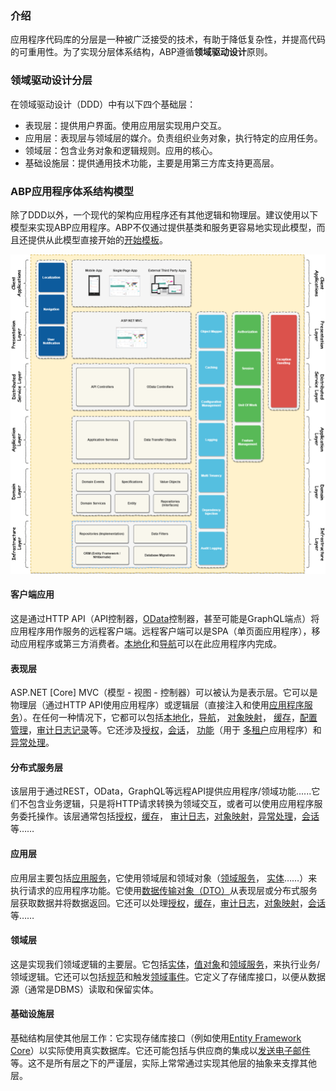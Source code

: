 ### 介绍

应用程序代码库的分层是一种被广泛接受的技术，有助于降低复杂性，并提高代码的可重用性。为了实现分层体系结构，ABP遵循**领域驱动设计**原则。

### 领域驱动设计分层

在领域驱动设计（DDD）中有以下四个基础层：
* 表现层：提供用户界面。使用应用层实现用户交互。
* 应用层：表现层与领域层的媒介。负责组织业务对象，执行特定的应用任务。
* 领域层：包含业务对象和逻辑规则。应用的核心。
* 基础设施层：提供通用技术功能，主要是用第三方库支持更高层。

### ABP应用程序体系结构模型

除了DDD以外，一个现代的架构应用程序还有其他逻辑和物理层。建议使用以下模型来实现ABP应用程序。ABP不仅通过提供基类和服务更容易地实现此模型，而且还提供从此模型直接开始的[开始模板](https://aspnetboilerplate.com/Templates)。

![ABPN层架构](/img/Overall/abp-nlayer-architecture.png)

#### 客户端应用

这是通过HTTP API（API控制器，[OData](https://aspnetboilerplate.com/Pages/Documents/OData-Integration)控制器，甚至可能是GraphQL端点）将应用程序用作服务的远程客户端。远程客户端可以是SPA（单页面应用程序），移动应用程序或第三方消费者。[本地化](https://aspnetboilerplate.com/Pages/Documents/Localization)和[导航](https://aspnetboilerplate.com/Pages/Documents/Navigation)可以在此应用程序内完成。

#### 表现层

ASP.NET [Core] MVC（模型 - 视图 - 控制器）可以被认为是表示层。它可以是物理层（通过HTTP API使用应用程序）或逻辑层（直接注入和使用[应用程序服务](https://aspnetboilerplate.com/Pages/Documents/Application-Services)）。在任何一种情况下，它都可以包括[本地化](https://aspnetboilerplate.com/Pages/Documents/Localization)，[导航](https://aspnetboilerplate.com/Pages/Documents/Navigation)， [对象映射](https://aspnetboilerplate.com/Pages/Documents/Object-To-Object-Mapping)， [缓存](https://aspnetboilerplate.com/Pages/Documents/Caching)，[配置管理](https://aspnetboilerplate.com/Pages/Documents/Setting-Management)，[审计日志记录](https://aspnetboilerplate.com/Pages/Documents/Audit-Logging)等。它还涉及[授权](https://aspnetboilerplate.com/Pages/Documents/Authorization)，[会话](https://aspnetboilerplate.com/Pages/Documents/Abp-Session)， [功能](https://aspnetboilerplate.com/Pages/Documents/Feature-Management)（用于 [多租户](https://aspnetboilerplate.com/Pages/Documents/Multi-Tenancy)应用程序）和[异常处理](https://aspnetboilerplate.com/Pages/Documents/Handling-Exceptions)。



#### 分布式服务层

该层用于通过REST，OData，GraphQL等远程API提供应用程序/领域功能......它们不包含业务逻辑，只是将HTTP请求转换为领域交互，或者可以使用应用程序服务委托操作。该层通常包括[授权](https://aspnetboilerplate.com/Pages/Documents/Authorization)，[缓存](https://aspnetboilerplate.com/Pages/Documents/Caching)， [审计日志](https://aspnetboilerplate.com/Pages/Documents/Audit-Logging)，[对象映射](https://aspnetboilerplate.com/Pages/Documents/Object-To-Object-Mapping)，[异常处理](https://aspnetboilerplate.com/Pages/Documents/Handling-Exceptions)，[会话](https://aspnetboilerplate.com/Pages/Documents/Abp-Session)等……

#### 应用层

应用层主要包括[应用服务](https://aspnetboilerplate.com/Pages/Documents/Application-Services)，它使用领域层和领域对象（[领域服务](https://aspnetboilerplate.com/Pages/Documents/Domain-Services)， [实体](https://aspnetboilerplate.com/Pages/Documents/Entities)……）来执行请求的应用程序功能。它使用[数据传输对象（DTO）](https://aspnetboilerplate.com/Pages/Documents/Data-Transfer-Objects)从表现层或分布式服务层获取数据并将数据返回。它还可以处理[授权](https://aspnetboilerplate.com/Pages/Documents/Authorization)，[缓存](https://aspnetboilerplate.com/Pages/Documents/Caching)，[审计日志](https://aspnetboilerplate.com/Pages/Documents/Audit-Logging)，[对象映射](https://aspnetboilerplate.com/Pages/Documents/Object-To-Object-Mapping)，[会话](https://aspnetboilerplate.com/Pages/Documents/Abp-Session)等……

#### 领域层

这是实现我们领域逻辑的主要层。它包括[实体](https://aspnetboilerplate.com/Pages/Documents/Entities)，[值对象](https://aspnetboilerplate.com/Pages/Documents/Value-Objects)和[领域服务](https://aspnetboilerplate.com/Pages/Documents/Domain-Services)，来执行业务/领域逻辑。它还可以包括[规范](https://aspnetboilerplate.com/Pages/Documents/Specifications)和触发[领域事件](https://aspnetboilerplate.com/Pages/Documents/EventBus-Domain-Events)。它定义了存储库接口，以便从数据源（通常是DBMS）读取和保留实体。

#### 基础设施层

基础结构层使其他层工作：它实现存储库接口（例如使用[Entity Framework Core](https://aspnetboilerplate.com/Pages/Documents/Entity-Framework-Core)）以实际使用真实数据库。它还可能包括与供应商的集成以[发送电子邮件](https://aspnetboilerplate.com/Pages/Documents/Email-Sending)等。这不是所有层之下的严谨层，实际上常常通过实现其他层的抽象来支撑其他层。